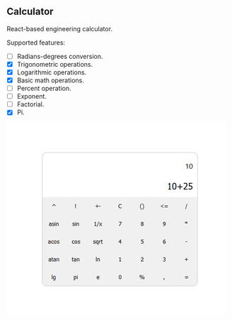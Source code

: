 ## Calculator
React-based engineering calculator.

Supported features:
- [ ] Radians-degrees conversion.
- [x] Trigonometric operations.
- [x] Logarithmic operations.
- [x] Basic math operations.
- [ ] Percent operation.
- [ ] Exponent.
- [ ] Factorial.
- [x] Pi.

![Example](demo/demo.jpg) 